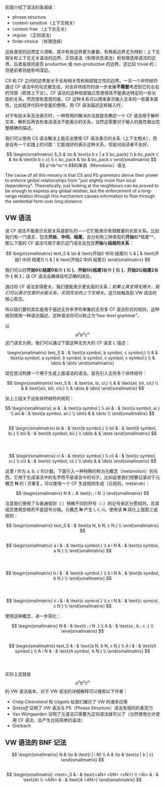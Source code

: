 前面介绍了语法的各层级：

- phrase structure
- context-sensitive（上下文相关）
- context-free （上下文无关）
- regular （正则语法）
- finite-choice （有限选择）

这些类型的边界定义清晰，其中有些边界更为重要。有两条边界尤为特别：上下文相关和上下文无关语法的边界，正则语法（有限状态语法）和有限选择语法的边界。后者是规则是否 productive 或 non-productive 的边界，还比较 trivial 的；但是前者则是影响深远。

CS 和 CF 之间的边界是关于全局相关性和局部独立性的边界。一旦一个非终结符通过 CF 语法中的句式被生成，对该非终结符的进一步发展**不需要**考虑到它的左右的邻居（即其上下文）。CF 语法的这种局部独立性使得其不能表达特定的一些长距的关系。然而很有意思的是，CF 这种关系可以用来表示输入文本的一些基本属性，比如程序代码中变量的使用。用 CF 语法描述这些输入时，

对于有些关系无法表示时，一种常用的解决办法就是先确定一个 CF 语法用于解析文本，解析后再去检查该语法不能表示的关系，当然这需要对于输入的属性做出完整精确的描述。

我们可以使用 CS 语法解决上面无法使用 CF 语法表示的关系（上下文相关），但是会有一个实践上的问题：它能很好的表示这种关系，但是对阅读者不友好。

<center>
$$ \begin{smallmatrix}
S_S         & \to & \text{a b c | a S bc_pack} \\
b bc_pack c & \to & \text{b b c c} \\
c bc_pack   & \to & bc_pack c
\end{smallmatrix} $$

<br/>
$$ a^nb^nc^n $$的单调（Monotonic）语法
</center>

The cause of all this mesery is that CS and PS grammars derive their power to enforce global relationships from "just slightly more than local dependency". Theoretically, just looking at the neighbours can be proved to be enough to express any global relation, but the enforcement of a long-range relation through this mechanism causes information to flow through the sentential form over long distance.


## VW 语法

说 CF 语法不能表示长距关系是部队的——它们能表示有限数量的长距关系。比如我们有一门语言，包含**开始**，**中间**，**结尾**，且分别有三种类型的**开始**和*结尾**，那么下面的 CF 语法可用于表示这门语言且包含**开始**与**结局的关系**：

<center>
$$ \begin{smallmatrix}
text_S & \to & \text{开始0 中间 结尾0} \\
       & |   & \text{开始1 中间 结尾1} \\
       & |   & \text{开始2 中间 结尾2}
\end{smallmatrix} $$
</center>

我们可以将**开始0**和**结尾0**看作 **(** 和 **)**，**开始1**和**结尾1**看作 **[** 和 **]**，**开始2**和**结尾2**看作 **{** 和 **}**；该 CF 语法会确保括号正确的闭合。

通过将 CF 语法变得更大，我们便能表示更长距的关系；*如果让其变得无限大，我们可以表示任意的长距关系，实现完全的上下文相关*。这已经触及到 VW 语法的核心观念。

所以我们要的其实是用于描述无穷多字符串集的无穷多 CF 语法形式的规则，这种规则使用一种语法描述，这种语法你可以称之为“two-level grammar”。

以 $$a^nb^nc^n$$ 这门语言为例，我们可以通过下面这种无穷大的 CF 语言 L 描述：

<center>
\begin{smallmatrix}
text_S & : & \text{a symbol, b symbol, c symbol;} \\
       &   & \text{a symbol, a symbol, b symbol, b symbol, c symbol, c symbol;} \\
       & \dots & \dots
\end{smallmatrix}
</center>

现在尝试构建一个用于生成上面语法的语法。首先引入无穷多个非终结符：

<center>
$$ \begin{smallmatrix}
text_S & : & \text{ai, bi, ci;} \\
       &   & \text{aii, bii, cii;} \\
       &   & \text{aiii, biii, ciii;} \\
       & \dots & \dots
\end{smallmatrix} $$
</center>

加上三组关于这些非终结符的规则：

<center>
$$ \begin{smallmatrix}
ai    & : & \text{a symbol.} \\
aii   & : & \text{a symbol, ai.} \\
aiii  & : & \text{a symbol, aii.} \\
\dots &   & \dots \\
\end{smallmatrix} $$ <br/><br/>

$$ \begin{smallmatrix}
bi    & : & \text{b symbol.} \\
bii   & : & \text{b symbol, bi.} \\
biii  & : & \text{b symbol, bii.} \\
\dots &   & \dots
\end{smallmatrix} $$ <br/><br/>

$$ \begin{smallmatrix}
ci    & : & \text{c symbol.} \\
cii   & : & \text{c symbol, ci.} \\
ciii  & : & \text{c symbol, cii.} \\
\dots &   & \dots
\end{smallmatrix} $$
</center>

这里 *i* 作为 a, b, c 的计数。下面引入一种特殊的称为元概念（metanotion）的东西。它用于生成语法中的名字而不是语言中的句子。比如这里我们想要记录对于元概念 **N** 的 i 次重复，可以使用一个 CF 生成规则生成（元规则，metarule）：

<center>
$$ \begin{smallmatrix}
N & :: & \text{i ; i N .}
\end{smallmatrix} $$
</center>

注意我们使用了与普通规则（:）稍微不同的符号（::）的记号来区分愿规则，且其成员使用空格而不是逗号分隔。元概念 **N** 产生 i, ii, iii。使用该 **N** 简化上面那三组规则：

<center>
$$ \begin{smallmatrix}
text_S & : & \text{a N, b N, c N.} \\
\end{smallmatrix} $$<br/><br/>

$$ \begin{smallmatrix}
a i   & : & \text{a symbol.} \\
a i N & : & \text{a symbol, a N.} \\
\end{smallmatrix} $$<br/><br/>

$$ \begin{smallmatrix}
b i   & : & \text{b symbol.} \\
b i N & : & \text{b symbol, b N.} \\
\end{smallmatrix} $$<br/><br/>

$$ \begin{smallmatrix}
c i   & : & \text{c symcol.} \\
c i N & : & \text{c symcol, c N.} \\
\end{smallmatrix} $$
</center>

使用这种概念，进一步简化：

<center>
$$ \begin{smallmatrix}
N & : & \text{i ; i N .} \\
A & : & \text{a ; b ; c .} \\
\end{smallmatrix} $$<br/><br/>

$$ \begin{smallmatrix}
text_S & : & \text{a N, b N, c N.} \\
A i   & : & \text{A symbol.} \\
A i N & : & \text{A symbol, A N.} \\
\end{smallmatrix} $$<br/><br/>
</center>

实际上这就是 $$a^nb^nc^n$$ 的 VW 语法版本。对于 VW 语法的详细解释可以搜索以下作者：

- *Craig Cleaveland* 和 *Uzgalis* 给我们展示了 VW 的诸多应用
- *Snitzoff* 证明了 VW 语法与 PS（Phrase Structure）语法有相同的表现力
- Van Wijngaarden 证明了元语法只需要为正则语法就可以了（当然使用允许使用 CF 语法，会产生比较简单的语法）
- Greibach

## VW 语法的 BNF 记法

<center>
$$ \begin{smallmatrix}
N      & \to & \text{i | i N} \\
A      & \to & \text{a | b | c}
\end{smallmatrix} $$ <br/><br/>

$$ \begin{smallmatrix}
<text>_S & : & \text{<aN> <bN> <cN>} \\
<Ai>     & : & \text{A} \\
<AiN>    & : & \text{A <AN>}
\end{smallmatrix} $$
</center>
